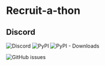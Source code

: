 # Recruit-a-thon

## Discord
![Discord](https://img.shields.io/discord/760088481224851476?label=DISCORD&logo=discord&logoColor=green&style=for-the-badge)
![PyPI](https://img.shields.io/pypi/v/notifly?logo=github&style=for-the-badge)
![PyPI - Downloads](https://img.shields.io/pypi/dm/notifly?color=green&style=for-the-badge&logo=github)

![GitHub issues](https://img.shields.io/github/issues-raw/rexdivakar/telegram-notifly?logo=github&style=for-the-badge)

